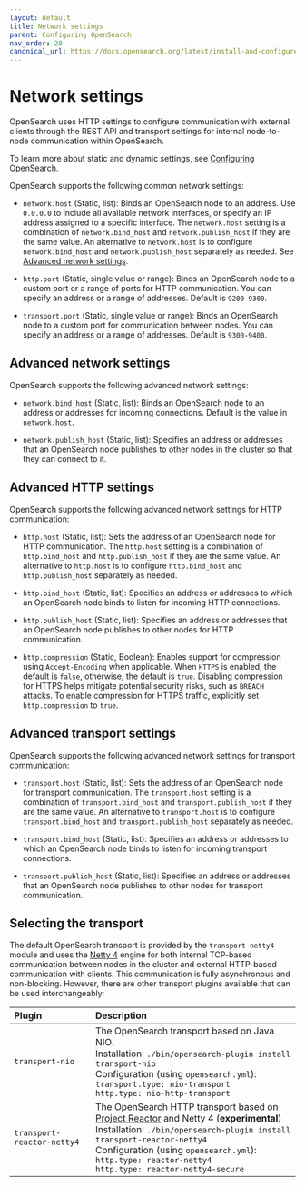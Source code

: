 ```yaml
---
layout: default
title: Network settings
parent: Configuring OpenSearch
nav_order: 20
canonical_url: https://docs.opensearch.org/latest/install-and-configure/configuring-opensearch/network-settings/
---
```


# Network settings

OpenSearch uses HTTP settings to configure communication with external clients through the REST API and transport settings for internal node-to-node communication within OpenSearch.

To learn more about static and dynamic settings, see [Configuring OpenSearch]({{site.url}}{{site.baseurl}}/install-and-configure/configuring-opensearch/index/).

OpenSearch supports the following common network settings:

- `network.host` (Static, list): Binds an OpenSearch node to an address. Use `0.0.0.0` to include all available network interfaces, or specify an IP address assigned to a specific interface. The `network.host` setting is a combination of `network.bind_host` and `network.publish_host` if they are the same value. An alternative to `network.host` is to configure `network.bind_host` and `network.publish_host` separately as needed. See [Advanced network settings](#advanced-network-settings).

- `http.port` (Static, single value or range): Binds an OpenSearch node to a custom port or a range of ports for HTTP communication. You can specify an address or a range of addresses. Default is `9200-9300`.

- `transport.port` (Static, single value or range): Binds an OpenSearch node to a custom port for communication between nodes. You can specify an address or a range of addresses. Default is `9300-9400`.

## Advanced network settings

OpenSearch supports the following advanced network settings:

- `network.bind_host` (Static, list): Binds an OpenSearch node to an address or addresses for incoming connections. Default is the value in `network.host`. 

- `network.publish_host` (Static, list): Specifies an address or addresses that an OpenSearch node publishes to other nodes in the cluster so that they can connect to it.

## Advanced HTTP settings

OpenSearch supports the following advanced network settings for HTTP communication:

- `http.host` (Static, list): Sets the address of an OpenSearch node for HTTP communication. The `http.host` setting is a combination of `http.bind_host` and `http.publish_host` if they are the same value. An alternative to `http.host` is to configure `http.bind_host` and `http.publish_host` separately as needed. 

- `http.bind_host` (Static, list): Specifies an address or addresses to which an OpenSearch node binds to listen for incoming HTTP connections. 

- `http.publish_host` (Static, list): Specifies an address or addresses that an OpenSearch node publishes to other nodes for HTTP communication.

- `http.compression` (Static, Boolean): Enables support for compression using `Accept-Encoding` when applicable. When `HTTPS` is enabled, the default is `false`, otherwise, the default is `true`. Disabling compression for HTTPS helps mitigate potential security risks, such as `BREACH` attacks. To enable compression for HTTPS traffic, explicitly set `http.compression` to `true`.

## Advanced transport settings

OpenSearch supports the following advanced network settings for transport communication:

- `transport.host` (Static, list): Sets the address of an OpenSearch node for transport communication. The `transport.host` setting is a combination of `transport.bind_host` and `transport.publish_host` if they are the same value. An alternative to `transport.host` is to configure `transport.bind_host` and `transport.publish_host` separately as needed. 

- `transport.bind_host` (Static, list): Specifies an address or addresses to which an OpenSearch node binds to listen for incoming transport connections. 

- `transport.publish_host` (Static, list): Specifies an address or addresses that an OpenSearch node publishes to other nodes for transport communication.

## Selecting the transport

The default OpenSearch transport is provided by the `transport-netty4` module and uses the [Netty 4](https://netty.io/) engine for both internal TCP-based communication between nodes in the cluster and external HTTP-based communication with clients. This communication is fully asynchronous and non-blocking. However, there are other transport plugins available that can be used interchangeably:

Plugin | Description
:---------- | :--------
`transport-nio`    | The OpenSearch transport based on Java NIO. <br> Installation: `./bin/opensearch-plugin install transport-nio` <br> Configuration (using `opensearch.yml`): <br> `transport.type: nio-transport` <br> `http.type: nio-http-transport`
`transport-reactor-netty4`    | The OpenSearch HTTP transport based on [Project Reactor](https://github.com/reactor/reactor-netty) and Netty 4 (**experimental**) <br> Installation: `./bin/opensearch-plugin install transport-reactor-netty4` <br> Configuration (using `opensearch.yml`): <br> `http.type: reactor-netty4` <br> `http.type: reactor-netty4-secure`
